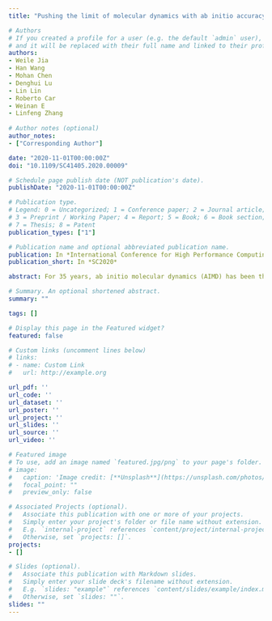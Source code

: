 ```yaml
---
title: "Pushing the limit of molecular dynamics with ab initio accuracy to 100 million atoms with machine learning"

# Authors
# If you created a profile for a user (e.g. the default `admin` user), write the username (folder name) here 
# and it will be replaced with their full name and linked to their profile.
authors:
- Weile Jia    
- Han Wang
- Mohan Chen
- Denghui Lu
- Lin Lin
- Roberto Car
- Weinan E
- Linfeng Zhang
 
# Author notes (optional)
author_notes:
- ["Corresponding Author"]

date: "2020-11-01T00:00:00Z"
doi: "10.1109/SC41405.2020.00009"

# Schedule page publish date (NOT publication's date).
publishDate: "2020-11-01T00:00:00Z"

# Publication type.
# Legend: 0 = Uncategorized; 1 = Conference paper; 2 = Journal article;
# 3 = Preprint / Working Paper; 4 = Report; 5 = Book; 6 = Book section;
# 7 = Thesis; 8 = Patent
publication_types: ["1"]

# Publication name and optional abbreviated publication name.
publication: In *International Conference for High Performance Computing, Networking, Storage and Analysis, 2020*
publication_short: In *SC2020*

abstract: For 35 years, ab initio molecular dynamics (AIMD) has been the method of choice for modeling complex atomistic phenomena from first principles. However, most AIMD applications are limited by computational cost to systems with thousands of atoms at most. We report that a machine learning based simulation protocol (Deep Potential Molecular Dynamics), while retaining ab initio accuracy, can simulate more than 1 nanosecond-long trajectory of over 100 million atoms per day, using a highly optimized code (GPU DeePMD-kit) on the Summit supercomputer. Our code can efficiently scale up to the entire Summit supercomputer, attaining 91 PFLOPS in double precision (45.5% of the peak) and 162/275 PFLOPS in mixed-single/half precision. The great accomplishment of this work is that it opens the door to simulating unprecedented size and time scales with ab initio accuracy. It also poses new challenges to the next-generation supercomputer for a better integration of machine learning and physical modeling.

# Summary. An optional shortened abstract.
summary: ""

tags: []

# Display this page in the Featured widget?
featured: false

# Custom links (uncomment lines below)
# links:
# - name: Custom Link
#   url: http://example.org

url_pdf: ''
url_code: ''
url_dataset: ''
url_poster: ''
url_project: ''
url_slides: ''
url_source: ''
url_video: ''

# Featured image
# To use, add an image named `featured.jpg/png` to your page's folder. 
# image:
#   caption: 'Image credit: [**Unsplash**](https://unsplash.com/photos/pLCdAaMFLTE)'
#   focal_point: ""
#   preview_only: false

# Associated Projects (optional).
#   Associate this publication with one or more of your projects.
#   Simply enter your project's folder or file name without extension.
#   E.g. `internal-project` references `content/project/internal-project/index.md`.
#   Otherwise, set `projects: []`.
projects:
- []

# Slides (optional).
#   Associate this publication with Markdown slides.
#   Simply enter your slide deck's filename without extension.
#   E.g. `slides: "example"` references `content/slides/example/index.md`.
#   Otherwise, set `slides: ""`.
slides: ""
---
```



